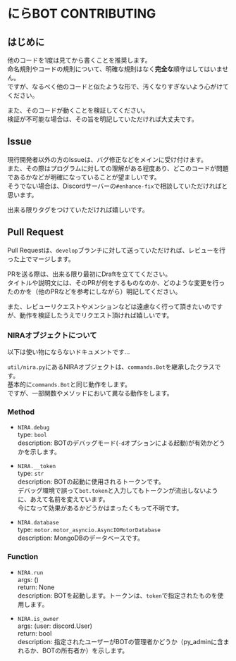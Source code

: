# にらBOT CONTRIBUTING

## はじめに

他のコードを1度は見てから書くことを推奨します。  
命名規則やコードの規則について、明確な規則はなく**完全な**順守はしてはいません。  
ですが、なるべく他のコードと似たような形で、汚くなりすぎないよう心がけてください。

また、そのコードが動くことを検証してください。  
検証が不可能な場合は、その旨を明記していただければ大丈夫です。

## Issue

現行開発者以外の方のIssueは、バグ修正などをメインに受け付けます。  
また、その際はプログラムに対しての理解がある程度あり、どこのコードが問題であるかなどが明確になっていることが望ましいです。  
そうでない場合は、Discordサーバーの`#enhance-fix`で相談していただければと思います。

出来る限りタグをつけていただければ嬉しいです。

## Pull Request

Pull Requestは、`develop`ブランチに対して送っていただければ、レビューを行った上でマージします。

PRを送る際は、出来る限り最初にDraftを立ててください。  
タイトルや説明文には、そのPRが何をするものなのか、どのような変更を行ったのかを（他のPRなどを参考にしながら）明記してください。

また、レビューリクエストやメンションなどは遠慮なく行って頂きたいのですが、動作を検証したうえでリクエスト頂ければ嬉しいです。


### NIRAオブジェクトについて

以下は使い物にならないドキュメントです...


`util/nira.py`にあるNIRAオブジェクトは、`commands.Bot`を継承したクラスです。  
基本的に`commands.Bot`と同じ動作をします。  
ですが、一部関数やメソッドにおいて異なる動作をします。

### Method
- `NIRA.debug`  
    type: `bool`  
    description: BOTのデバッグモード(`-d`オプションによる起動)が有効かどうかを示します。

- `NIRA.__token`  
    type: `str`  
    description: BOTの起動に使用されるトークンです。  
    デバッグ環境で誤って`bot.token`と入力してもトークンが流出しないように、あえて名前を変えています。  
    今になって効果があるかどうかはまったくもって不明です。

- `NIRA.database`  
    type: `motor.motor_asyncio.AsyncIOMotorDatabase`  
    description: MongoDBのデータベースです。

### Function
- `NIRA.run`  
    args: ()  
    return: None  
    description: BOTを起動します。トークンは、`token`で指定されたものを使用します。

- `NIRA.is_owner`  
    args: (user: discord.User)  
    return: bool  
    description: 指定されたユーザーがBOTの管理者かどうか（py_adminに含まれるか、BOTの所有者か）を示します。
